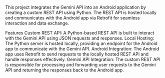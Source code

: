 This project integrates the Gemini API into an Android application by creating a custom REST API using Python. The REST API is hosted locally and communicates with the Android app via Retrofit for seamless interaction and data exchange.

Features
Custom REST API: A Python-based REST API is built to interact with the Gemini API using JSON requests and responses.
Local Hosting: The Python server is hosted locally, providing an endpoint for the Android app to communicate with the Gemini API.
Android Integration: The Android app uses Retrofit to send requests to the locally hosted REST API and handle responses effectively.
Gemini API Integration: The custom REST API is responsible for processing and forwarding user requests to the Gemini API and returning the responses back to the Android app.
